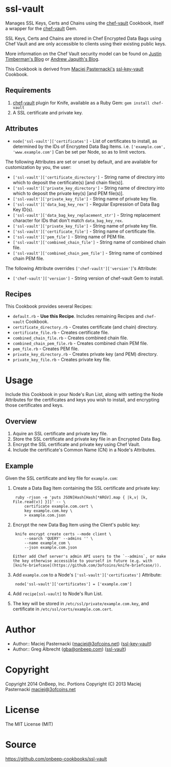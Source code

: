 ssl-vault
===
Manages SSL Keys, Certs and Chains using the 
[chef-vault](https://github.com/opscode-cookbooks/chef-vault) Cookbook, itself
a wrapper for the [chef-vault](https://github.com/Nordstrom/chef-vault) Gem.

SSL Keys, Certs and Chains are stored in Chef Encrypted Data Bags using Chef
Vault and are only accessible to clients using their existing public keys.

More information on the Chef Vault security model can be found on [Justin Timberman's Blog](http://jtimberman.housepub.org/blog/2013/09/10/managing-secrets-with-chef-vault/) or [Andrew Jaquith's Blog](http://www.markerbench.com/blog/2013/10/06/chef-3rd-course/).

This Cookbook is derived from [Maciej Pasternacki's](https://github.com/mpasternacki) [ssl-key-vault](https://github.com/3ofcoins/chef-cookbook-ssl-key-vault) Cookbook.


Requirements
---
1. [chef-vault](https://github.com/Nordstrom/chef-vault) plugin for Knife,
available as a Ruby Gem: `gem install chef-vault`
2. A SSL certificate and private key.


Attributes
---
- `node['ssl-vault']['certificates']` - List of certificates to install, as
  determined by the IDs of Encrypted Data Bag Items. 
  i.e. `['example.com', 'www.example.com']`
  Can be set per Node, so as to limit vectors.

The following Attributes are set or unset by default, and are available for 
customization by you, the user:
- `['ssl-vault']['certificate_directory']` - String name of directory into 
  which to deposit the certificate(s) [and chain file(s)].
- `['ssl-vault']['private_key_directory']` - String name of directory into 
  which to deposit the private key(s) [and PEM file(s)].
- `['ssl-vault']['private_key_file']` - String name of private key file.
- `['ssl-vault']['data_bag_key_rex']` - Regular Expression of Data Bag Key 
  ID(s).
- `['ssl-vault']['data_bag_key_replacement_str']` - String replacement 
  character for IDs that don't match `data_bag_key_rex`.
- `['ssl-vault']['private_key_file']` - String name of private key file.
- `['ssl-vault']['certificate_file']` - String name of certificate file.
- `['ssl-vault']['pem_file']` - String name of PEM file.
- `['ssl-vault']['combined_chain_file']` - String name of combined chain file.
- `['ssl-vault']['combined_chain_pem_file']` - String name of combined chain
  PEM file.

The following Attribute overrides `['chef-vault']['version']`'s Attribute:
- `['chef-vault']['version']` - String version of chef-vault Gem to install.


Recipes
---
This Cookbook provides several Recipes:

- `default.rb` - **Use this Recipe**. Includes remaining Recipes and 
  `chef-vault` Cookbook.
- `certificate_directory.rb` - Creates certificate (and chain) directory.
- `certificate_file.rb` - Creates certificate file.
- `combined_chain_file.rb` - Creates combined chain file.
- `combined_chain_pem_file.rb` - Creates combined chain PEM file.
- `pem_file.rb` - Creates PEM file.
- `private_key_directory.rb` - Creates private key (and PEM) directory.
- `private_key_file.rb` - Creates private key file.


Usage
===
Include this Cookbook in your Node's Run List, along with setting the Node
Attributes for the certificates and keys you wish to install, and encrypting
those certificates and keys.

Overview
---
1. Aquire an SSL certificate and private key file.
2. Store the SSL certificate and private key file in an Encrypted Data Bag.
3. Encrypt the SSL certificate and private key using Chef Vault.
4. Include the certificate's Common Name (CN) in a Node's Attributes.


Example
---
Given the SSL certificate and key file for `example.com`:

1. Create a Data Bag Item containing the SSL certificate and private key:

        ruby -rjson -e 'puts JSON[Hash[Hash[*ARGV].map { |k,v| [k, File.read(v)] }]]' -- \
            certificate example.com.cert \
            key example.com.key \
            > example.com.json

2. Encrypt the new Data Bag Item using the Client's public key:

        knife encrypt create certs --mode client \
            --search 'QUERY' --admins '' \
            --name example_com \
            --json example.com.json

       Either add Chef server's admin API users to the `--admins`, or make
       the key otherwise accessible to yourself in future (e.g. with
       [knife-briefcase](https://github.com/3ofcoins/knife-briefcase/)).

3. Add `example.com` to a Node's `['ssl-vault']['certificates']` Attribute:

        node['ssl-vault']['certificates'] = ['example.com']

4. Add `recipe[ssl-vault]` to Node's Run List.
5. The key will be stored in `/etc/ssl/private/example.com.key`, and
certificate in `/etc/ssl/certs/example.com.cert`.


Author
===
- Author:: Maciej Pasternacki (<maciej@3ofcoins.net>) ([ssl-key-vault](https://github.com/3ofcoins/chef-cookbook-ssl-key-vault))
- Author:: Greg Albrecht (<gba@onbeep.com>) ([ssl-vault](https://github.com/onbeep-cookbooks/ssl-vault))

Copyright
===
Copyright 2014 OnBeep, Inc.
Portions Copyright (C) 2013 Maciej Pasternacki <maciej@3ofcoins.net>

License
===
The MIT License (MIT)

Source
===
https://github.com/onbeep-cookbooks/ssl-vault
